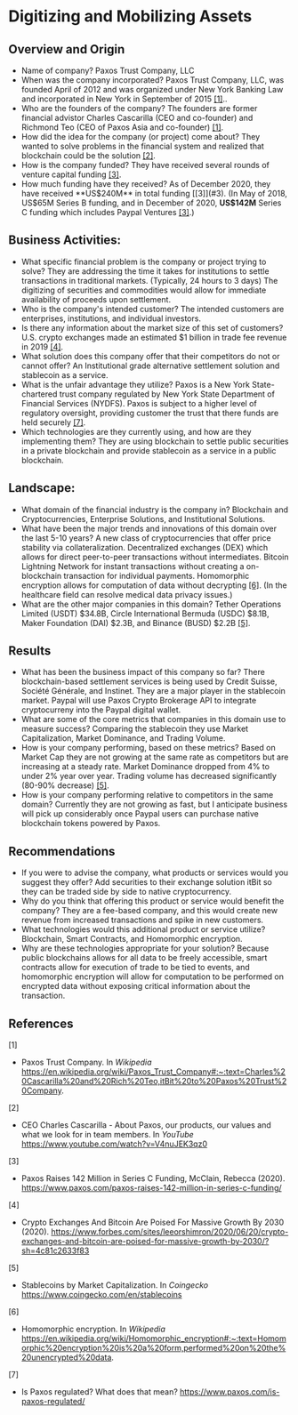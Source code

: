 # Digitizing and Mobilizing Assets

## Overview and Origin

* Name of company? Paxos Trust Company, LLC
* When was the company incorporated? Paxos Trust Company, LLC, was founded April of 2012 and was organized under New York Banking Law and incorporated in New York in September of 2015 [[1]](#1)..
* Who are the founders of the company?  The founders are former financial advistor Charles Cascarilla (CEO and co-founder) and Richmond Teo (CEO of Paxos Asia and co-founder) [[1]](#1).
* How did the idea for the company (or project) come about?  They wanted to solve problems in the financial system and realized that blockchain could be the solution [[2]](#2). 
* How is the company funded?  They have received several rounds of venture capital funding [[3]](#3).  
* How much funding have they received? As of December 2020, they have received **US$240M** in total funding [[3]](#3).  (In May of 2018, US$65M Series B funding, and in December of 2020, **US$142M** Series C funding which includes Paypal Ventures [[3]](#3).)

## Business Activities:

* What specific financial problem is the company or project trying to solve?  They are addressing the time it takes for institutions to settle transactions in traditional markets.  (Typically, 24 hours to 3 days) The digitizing of securities and commodities would allow for immediate availability of proceeds upon settlement. 
* Who is the company's intended customer? The intended customers are enterprises, institutions, and individual investors.
* Is there any information about the market size of this set of customers?  U.S. crypto exchanges made an estimated $1 billion in trade fee revenue in 2019 [[4]](#4).
* What solution does this company offer that their competitors do not or cannot offer?  An Institutional grade alternative settlement solution and stablecoin as a service.
* What is the unfair advantage they utilize? Paxos is a New York State-chartered trust company regulated by New York State Department of Financial Services (NYDFS).  Paxos is subject to a higher level of regulatory oversight, providing customer the trust that there funds are held securely [[7]](#7).
* Which technologies are they currently using, and how are they implementing them?  They are using blockchain to settle public securities in a private blockchain and provide stablecoin as a service in a public blockchain.  

## Landscape:

* What domain of the financial industry is the company in?  Blockchain and Cryptocurrencies, Enterprise Solutions, and Institutional Solutions.
* What have been the major trends and innovations of this domain over the last 5-10 years?  A new class of cryptocurrencies that offer price stability via collateralization.  Decentralized exchanges (DEX) which allows for direct peer-to-peer transactions without intermediates.  Bitcoin Lightning Network for instant transactions without creating a on-blockchain transaction for individual payments.  Homomorphic encryption allows for computation of data without decrypting [[6]](#6).  (In the healthcare field can resolve medical data privacy issues.)
* What are the other major companies in this domain?  Tether Operations Limited (USDT) $34.8B, Circle International Bermuda (USDC) $8.1B, Maker Foundation (DAI) $2.3B, and Binance (BUSD) $2.2B [[5]](#5).

## Results

* What has been the business impact of this company so far?  There blockchain-based settlement services is being used by Credit Suisse, Société Générale, and Instinet.    They are a major player in the stablecoin market.  Paypal will use Paxos Crypto Brokerage API to integrate cryptocurreny into the Paypal digital wallet.
* What are some of the core metrics that companies in this domain use to measure success?  Comparing the stablecoin they use Market Capitalization, Market Dominance, and Trading Volume.
*  How is your company performing, based on these metrics?  Based on Market Cap they are not growing at the same rate as competitors but are increasing at a steady rate.  Market Dominance dropped from 4% to under 2% year over year.  Trading volume has decreased significantly (80-90% decrease) [[5]](#5).
* How is your company performing relative to competitors in the same domain?  Currently they are not growing as fast, but I anticipate business will pick up considerably once Paypal users can purchase native blockchain tokens powered by Paxos.

## Recommendations

* If you were to advise the company, what products or services would you suggest they offer?  Add securities to their exchange solution itBit so they can be traded side by side to native cryptocurrency.
* Why do you think that offering this product or service would benefit the company?  They are a fee-based company, and this would create new revenue from increased transactions and spike in new customers.
* What technologies would this additional product or service utilize?  Blockchain, Smart Contracts, and Homomorphic encryption.
* Why are these technologies appropriate for your solution?  Because public blockchains allows for all data to be freely accessible, smart contracts allow for execution of trade to be tied to events, and homomorphic encryption will allow for computation to be performed on encrypted data without exposing critical information about the transaction.

## References
<a id="1">[1]</a>

* Paxos Trust Company. In *Wikipedia* https://en.wikipedia.org/wiki/Paxos_Trust_Company#:~:text=Charles%20Cascarilla%20and%20Rich%20Teo,itBit%20to%20Paxos%20Trust%20Company.

<a id="2">[2]</a>

* CEO Charles Cascarilla - About Paxos, our products, our values and what we look for in team members.  In *YouTube* https://www.youtube.com/watch?v=V4nuJEK3qz0

<a id="3">[3]</a>

* Paxos Raises 142 Million in Series C Funding, McClain, Rebecca (2020). https://www.paxos.com/paxos-raises-142-million-in-series-c-funding/

<a id="4">[4]</a>

* Crypto Exchanges And Bitcoin Are Poised For Massive Growth By 2030 (2020). https://www.forbes.com/sites/leeorshimron/2020/06/20/crypto-exchanges-and-bitcoin-are-poised-for-massive-growth-by-2030/?sh=4c81c2633f83

<a id="5">[5]</a>

* Stablecoins by Market Capitalization. In *Coingecko* https://www.coingecko.com/en/stablecoins

<a id="6">[6]</a>

* Homomorphic encryption. In *Wikipedia* https://en.wikipedia.org/wiki/Homomorphic_encryption#:~:text=Homomorphic%20encryption%20is%20a%20form,performed%20on%20the%20unencrypted%20data.

<a id="7">[7]</a>

* Is Paxos regulated?  What does that mean?  https://www.paxos.com/is-paxos-regulated/
